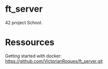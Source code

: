 # ft_server

42 project School.

# Ressources
Getting started with docker: https://github.com/VictorianRoques/ft_server.git
